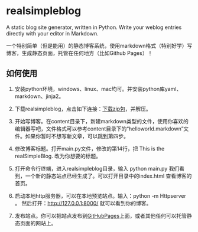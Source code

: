 realsimpleblog
==============

A static blog site generator, written in Python. Write your weblog entries directly with your editor in Markdown.

一个特别简单（但是能用）的静态博客系统，使用markdown格式（特别好学）写博客，生成静态页面，托管在任何地方（比如Github Pages）！

如何使用
-------
1. 安装python环境，windows、linux、mac均可。并安装python库yaml、markdown、jinja2。

2. 下载realsimpleblog，点击如下连接：[下载zip包](https://github.com/laszo/realsimpleblog/archive/master.zip)，并解压。

3. 开始写博客。在content目录下，新建markdown类型的文件，使用你喜欢的编辑器写吧，文件格式可以参考content目录下的“helloworld.markdown”文件。如果你暂时不想写新文章，可以跳到第四步。

4. 修改博客标题。打开main.py文件，修改的第14行，把 This is the realSimpleBlog. 改为你想要的标题。

5. 打开命令行终端，进入realsimpleblog目录，输入 python main.py 我们看到，一个新的静态站点已经生成了。可以打开目录中的index.html 查看博客的首页。

6. 启动本地http服务器，可以在本地预览站点。输入：python -m Httpserver 。 然后打开：http://127.0.0.1:8000/ 就可以看到你的博客。

7. 发布站点。你可以把站点发布到[GitHubPages](https://pages.github.com/)上面，或者其他任何可以托管静态页面的网站上。
